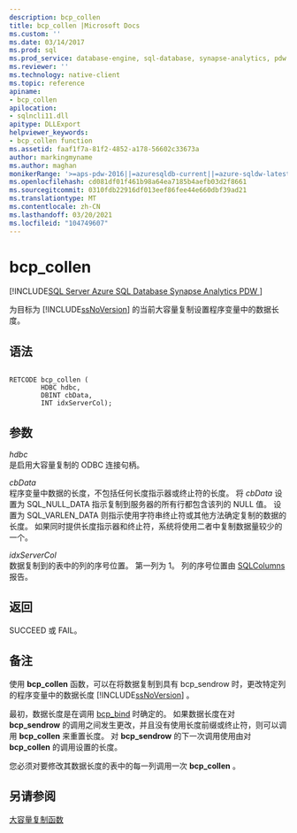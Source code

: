 ```yaml
---
description: bcp_collen
title: bcp_collen |Microsoft Docs
ms.custom: ''
ms.date: 03/14/2017
ms.prod: sql
ms.prod_service: database-engine, sql-database, synapse-analytics, pdw
ms.reviewer: ''
ms.technology: native-client
ms.topic: reference
apiname:
- bcp_collen
apilocation:
- sqlncli11.dll
apitype: DLLExport
helpviewer_keywords:
- bcp_collen function
ms.assetid: faaf1f7a-81f2-4852-a178-56602c33673a
author: markingmyname
ms.author: maghan
monikerRange: '>=aps-pdw-2016||=azuresqldb-current||=azure-sqldw-latest||>=sql-server-2016||>=sql-server-linux-2017||=azuresqldb-mi-current'
ms.openlocfilehash: cd081df01f461b98a64ea7185b4aefb03d2f8661
ms.sourcegitcommit: 0310fdb22916df013eef86fee44e660dbf39ad21
ms.translationtype: MT
ms.contentlocale: zh-CN
ms.lasthandoff: 03/20/2021
ms.locfileid: "104749607"
---
```

# <a name="bcp_collen"></a>bcp_collen
[!INCLUDE[SQL Server Azure SQL Database Synapse Analytics PDW ](../../includes/applies-to-version/sql-asdb-asdbmi-asa-pdw.md)]

  为目标为 [!INCLUDE[ssNoVersion](../../includes/ssnoversion-md.md)] 的当前大容量复制设置程序变量中的数据长度。  
  
## <a name="syntax"></a>语法  
  
```  
  
RETCODE bcp_collen (  
        HDBC hdbc,  
        DBINT cbData,  
        INT idxServerCol);  
```  
  
## <a name="arguments"></a>参数  
 *hdbc*  
 是启用大容量复制的 ODBC 连接句柄。  
  
 *cbData*  
 程序变量中数据的长度，不包括任何长度指示器或终止符的长度。 将 *cbData* 设置为 SQL_NULL_DATA 指示复制到服务器的所有行都包含该列的 NULL 值。 设置为 SQL_VARLEN_DATA 则指示使用字符串终止符或其他方法确定复制的数据的长度。 如果同时提供长度指示器和终止符，系统将使用二者中复制数据量较少的一个。  
  
 *idxServerCol*  
 数据复制到的表中的列的序号位置。 第一列为 1。 列的序号位置由 [SQLColumns](../../relational-databases/native-client-odbc-api/sqlcolumns.md)报告。  
  
## <a name="returns"></a>返回  
 SUCCEED 或 FAIL。  
  
## <a name="remarks"></a>备注  
 使用 **bcp_collen** 函数，可以在将数据复制到具有 bcp_sendrow 时，更改特定列的程序变量中的数据长度 [!INCLUDE[ssNoVersion](../../includes/ssnoversion-md.md)] 。 [](../../relational-databases/native-client-odbc-extensions-bulk-copy-functions/bcp-sendrow.md)  
  
 最初，数据长度是在调用 [bcp_bind](../../relational-databases/native-client-odbc-extensions-bulk-copy-functions/bcp-bind.md) 时确定的。 如果数据长度在对 **bcp_sendrow** 的调用之间发生更改，并且没有使用长度前缀或终止符，则可以调用 **bcp_collen** 来重置长度。 对 **bcp_sendrow** 的下一次调用使用由对 **bcp_collen** 的调用设置的长度。  
  
 您必须对要修改其数据长度的表中的每一列调用一次 **bcp_collen** 。  
  
## <a name="see-also"></a>另请参阅  
 [大容量复制函数](../../relational-databases/native-client-odbc-extensions-bulk-copy-functions/sql-server-driver-extensions-bulk-copy-functions.md)  
  
  
